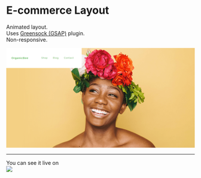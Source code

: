 # E-commerce Layout

Animated layout.  
Uses [Greensock (GSAP)](https://greensock.com/gsap) plugin.  
Non-responsive.  

<img src="./src/images/screen.png">

---

You can see it live on  
[<img src="https://blog.codepen.io/wp-content/uploads/2012/06/codepen-wordmark-display-inside-black@10x.png" width="150">](https://codepen.io/anacoxta/full/qGPxMG)

